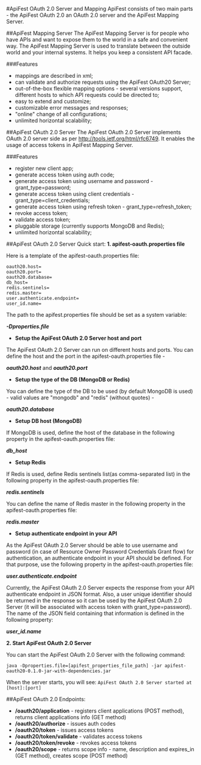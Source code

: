 #ApiFest OAuth 2.0 Server and Mapping
ApiFest consists of two main parts - the ApiFest OAuth 2.0 an OAuth 2.0 server and the ApiFest Mapping Server.

##ApiFest Mapping Server
The ApiFest Mapping Server is for people who have APIs and want to expose them to the world in a safe and convenient way.
The ApiFest Mapping Server is used to translate between the outside world and your internal systems. It helps you keep a consistent API facade.

###Features
- mappings are described in xml;
- can validate and authorize requests using the ApiFest OAuth20 Server;
- out-of-the-box flexible mapping options - several versions support, different hosts to which API requests could be directed to;
- easy to extend and customize;
- customizable error messages and responses;
- "online" change of all configurations;
- unlimited horizontal scalability;


##ApiFest OAuth 2.0 Server
The ApiFest OAuth 2.0 Server implements OAuth 2.0 server side as per http://tools.ietf.org/html/rfc6749.
It enables the usage of access tokens in ApiFest Mapping Server.

###Features
- register new client app;
- generate access token using auth code;
- generate access token using username and password - grant_type=password;
- generate access token using client credentials - grant_type=client_credentials;
- generate access token using refresh token - grant_type=refresh_token;
- revoke access token;
- validate access token;
- pluggable storage (currently supports MongoDB and Redis);
- unlimited horizontal scalability;


##ApiFest OAuth 2.0 Server Quick start:
**1. apifest-oauth.properties file**

Here is a template of the apifest-oauth.properties file:
```
oauth20.host=
oauth20.port=
oauth20.database=
db_host=
redis.sentinels=
redis.master=
user.authenticate.endpoint=
user_id.name=
```

The path to the apifest.properties file should be set as a system variable:

***-Dproperties.file***

* **Setup the ApiFest OAuth 2.0 Server host and port**

The ApiFest OAuth 2.0 Server can run on different hosts and ports.
You can define the host and the port in the apifest-oauth.properties file -

***oauth20.host*** and ***oauth20.port***

* **Setup the type of the DB (MongoDB or Redis)**

You can define the type of the DB to be used (by default MongoDB is used) - valid values are "mongodb" and "redis" (without quotes) - 

***oauth20.database***

* **Setup DB host (MongoDB)**

If MongoDB is used, define the host of the database in the following property in the apifest-oauth.properties file:

***db_host***

* **Setup Redis**

If Redis is used, define Redis sentinels list(as comma-separated list) in the following property in the apifest-oauth.properties file:

***redis.sentinels***

You can define the name of Redis master in the following property in the apifest-oauth.properties file:

***redis.master***

* **Setup authenticate endpoint in your API**

As the ApiFest OAuth 2.0 Server should be able to use username and password (in case of Resource Owner Password Credentials Grant flow) for authentication, an authenticate endpoint in your 
API should be defined. For that purpose, use the following property in the apifest-oauth.properties file:

***user.authenticate.endpoint***

Currently, the ApiFest OAuth 2.0 Server expects the response from your API authenticate endpoint in JSON format.
Also, a user unique identifier should be returned in the response so it can be used by the ApiFest OAuth 2.0 Server (it will be associated with access token with grant_type=password).
The name of the JSON field containing that information is defined in the following property:

***user_id.name***

  
**2. Start ApiFest OAuth 2.0 Server**

You can start the ApiFest OAuth 2.0 Server with the following command:

```java -Dproperties.file=[apifest_properties_file_path] -jar apifest-oauth20-0.1.0-jar-with-dependencies.jar```

When the server starts, you will see:
```ApiFest OAuth 2.0 Server started at [host]:[port]```

##ApiFest OAuth 2.0 Endpoints:
* **/oauth20/application** - registers client applications (POST method), returns client applications info (GET method)
* **/oauth20/authorize** - issues auth codes
* **/oauth20/token** - issues access tokens
* **/oauth20/token/validate** - validates access tokens
* **/oauth20/token/revoke** - revokes access tokens
* **/oauth20/scope** - returns scope info - name, description and expires_in (GET method), creates scope (POST method)

